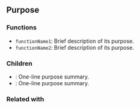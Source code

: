## Purpose

### Functions

- `functionName1`: Brief description of its purpose.
- `functionName2`: Brief description of its purpose.

### Children

- [](): One-line purpose summary.
- [](): One-line purpose summary.

### Related with
